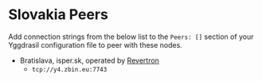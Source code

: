 # Slovakia Peers

Add connection strings from the below list to the `Peers: []` section of your
Yggdrasil configuration file to peer with these nodes.

* Bratislava, isper.sk, operated by [Revertron](https://github.com/Revertron)
  * `tcp://y4.zbin.eu:7743`
